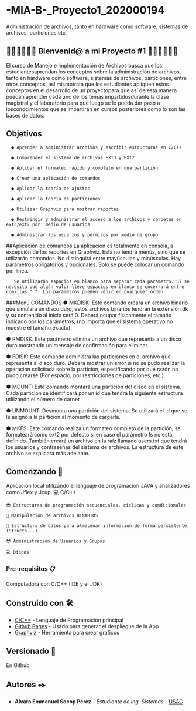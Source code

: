 # -MIA-B-_Proyecto1_202000194
Administración de archivos, tanto en hardware como software, sistemas de archivos, particiones etc,

## 🥇🥇🥇🤗🤗🤗  Bienvenid@ a mi Proyecto #1  🤗🤗🤗🥇🥇🥇
  El curso de Manejo e Implementación de Archivos busca que los estudiantesaprendan los conceptos sobre la administración de archivos, tanto en hardware
como software, sistemas de archivos, particiones, entre otros conceptos, así mismotrata que los estudiantes apliquen estos conceptos en el desarrollo de un proyectopara que así de esta manera puedan aprender cada uno de los temas impartidosdurante la clase magistral y el laboratorio para que luego se le pueda dar paso a losconocimientos que se impartirán en cursos posteriores como lo son las bases de datos.

## Objetivos
      ● Aprender a administrar archivos y escribir estructuras en C/C++

      ● Comprender el sistema de archivos EXT3 y EXT2

      ● Aplicar el formateo rápido y completo en una partición

      ● Crear una aplicación de comandos

      ● Aplicar la teoría de ajustes

      ● Aplicar la teoría de particiones

      ● Utilizar Graphviz para mostrar reportes

      ● Restringir y administrar el acceso a los archivos y carpetas en ext3/ext2 por  medio de usuarios

      ● Administrar los usuarios y permisos por medio de grupo

##Aplicación de comandos
    La aplicación es totalmente en consola, a excepción de los reportes en Graphviz. Esta no tendrá menús, sino que se utilizarán comandos. No distinguirá entre
    mayúsculas y minúsculas. Hay parámetros obligatorios y opcionales. Solo se puede colocar un comando por línea.
    
       Se utilizarán espacios en blanco para separar cada parámetro. Si se necesita que algún valor lleve espacios en blanco se encerrará entre comillas " ". Los parámetros pueden venir en cualquier orden
     
     
###Menú COMANDOS
● MKDISK: Este comando creará un archivo binario que simulará un disco duro, estos archivos binarios tendrán la extensión dk y su contenido al inicio será 0.
Deberá ocupar físicamente el tamaño indicado por los parámetros, (no importa que el sistema operativo no muestre el tamaño exacto).

● RMDISK: Este parámetro elimina un archivo que representa a un disco duro mostrando un mensaje de confirmación para eliminar. 

● FDISK: Este comando administra las particiones en el archivo que representa al disco duro. Deberá mostrar un error si no se pudo realizar la operación solicitada sobre la partición, especificando por qué razón no pudo crearse (Por espacio, por restricciones de particiones, etc.).

● MOUNT: Este comando montará una partición del disco en el sistema. Cada partición se identificará por un id que tendrá la siguiente estructura utilizando el número de carnet

● UNMOUNT: Desmonta una partición del sistema. Se utilizará el id que se le asignó a la partición al momento de cargarla. 

● MKFS: Este comando realiza un formateo completo de la partición, se formateará como ext2 por defecto si en caso el parámetro fs no está definido. También creará un archivo en la raíz llamado users.txt que tendrá los usuarios y contraseñas del sistema de archivos. La estructura de este archivo se explicará más adelante.


## Comenzando 🚀

Aplicación local utilizando el lenguaje de programacion JAVA y analizadores como Jflex y Jcup.
    💻 C/C++
    
    😎 Estructuras de programación secuenciales, cíclicas y condicionales 
    
    🎃 Manipulación de archivos BINARIOS
    
    🎇 Estructura de datos para almacenar información de forma persistente. (Structs...)
    
    😎 Administración de Usuarios y Grupos 
    
    💻 Discos
    
### Pre-requisitos 📋

Computadora con C/C++ (IDE y el JDK)

## Construido con 🛠️

* [C/C++](https://openwebinars.net/blog/que-es-cpp/) - Lenguaje de Programación principal
* [Github Pages](https://pages.github.com) - Usado para generar el despliegue de la App
* [Graphviz](https://dreampuf.github.io/GraphvizOnline) - Herramienta para crear gráficos

## Versionado 📌
En Github 

## Autores ✒️

* **Alvaro Emmanuel Socop Pérez** - *Estudiante de Ing. Sistemas* - [USAC](https://github.com/Alvaro-SP)

